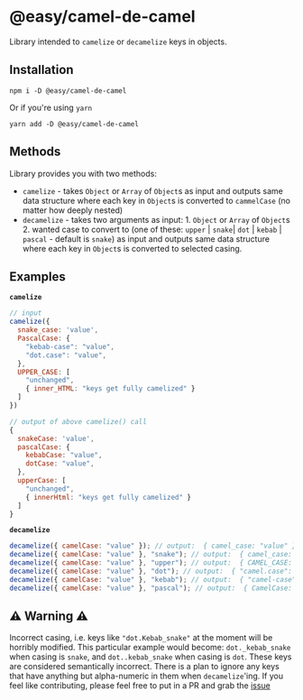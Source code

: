 # @easy/camel-de-camel

Library intended to `camelize` or `decamelize` keys in objects.

## Installation

```shell
npm i -D @easy/camel-de-camel
```

Or if you're using `yarn`

```shell
yarn add -D @easy/camel-de-camel
```

## Methods

Library provides you with two methods:

- `camelize` - takes `Object` or `Array` of `Object`s as input and outputs same data structure where each key in `Object`s is converted to `cammelCase` (no matter how deeply nested)
- `decamelize` - takes two arguments as input: 1. `Object` or `Array` of `Object`s 2. wanted case to convert to (one of these: `upper` | `snake`| `dot` | `kebab` | `pascal` - default is `snake`) as input and outputs same data structure where each key in `Object`s is converted to selected casing.

## Examples

**`camelize`**

```js
// input
camelize({
  snake_case: 'value',
  PascalCase: {
    "kebab-case": "value",
    "dot.case": "value",
  },
  UPPER_CASE: [
    "unchanged",
    { inner_HTML: "keys get fully camelized" }
  ]
})

// output of above camelize() call
{
  snakeCase: 'value',
  pascalCase: {
    kebabCase: "value",
    dotCase: "value",
  },
  upperCase: [
    "unchanged",
    { innerHtml: "keys get fully camelized" }
  ]
}
```

**`decamelize`**

```js
decamelize({ camelCase: "value" }); // output:  { camel_case: "value" }
decamelize({ camelCase: "value" }, "snake"); // output:  { camel_case: "value" }
decamelize({ camelCase: "value" }, "upper"); // output:  { CAMEL_CASE: "value" }
decamelize({ camelCase: "value" }, "dot"); // output:  { "camel.case": "value" }
decamelize({ camelCase: "value" }, "kebab"); // output:  { "camel-case": "value" }
decamelize({ camelCase: "value" }, "pascal"); // output:  { CamelCase: "value" }
```

## ⚠️ Warning ⚠️

Incorrect casing, i.e. keys like `"dot.Kebab_snake"` at the moment will be horribly modified. This particular example would become: `dot._kebab_snake` when casing is `snake`, and `dot..kebab_snake` when casing is `dot`. These keys are considered semantically incorrect. There is a plan to ignore any keys that have anything but alpha-numeric in them when `decamelize`'ing. If you feel like contributing, please feel free to put in a PR and grab the [issue](https://github.com/Mindaugas-Jacionis/camel-de-camel/issues/3)
